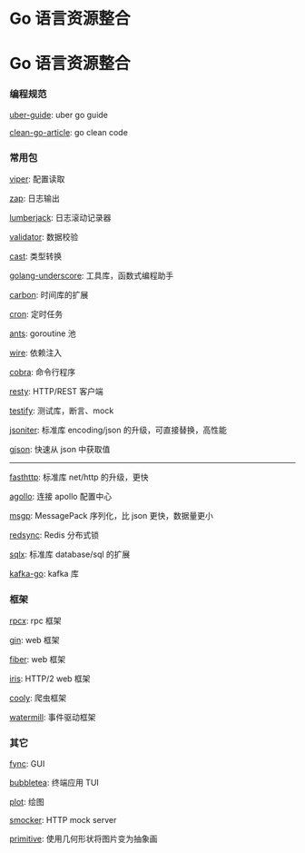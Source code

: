 # Go 语言资源整合


# Go 语言资源整合

### 编程规范

[uber-guide](https://github.com/uber-go/guide): uber go guide

[clean-go-article](https://github.com/Pungyeon/clean-go-article): go clean code

### 常用包

[viper](https://github.com/spf13/viper): 配置读取

[zap](https://github.com/uber-go/zap): 日志输出

[lumberjack](https://github.com/natefinch/lumberjack): 日志滚动记录器

[validator](https://github.com/go-playground/validator): 数据校验

[cast](https://github.com/spf13/cast): 类型转换

[golang-underscore](https://github.com/ahl5esoft/golang-underscore): 工具库，函数式编程助手

[carbon](https://github.com/uniplaces/carbon): 时间库的扩展

[cron](https://github.com/robfig/cron): 定时任务

[ants](https://github.com/panjf2000/ants): goroutine 池

[wire](https://github.com/google/wire): 依赖注入

[cobra](https://github.com/spf13/cobra): 命令行程序

[resty](https://github.com/go-resty/resty): HTTP/REST 客户端

[testify](https://github.com/stretchr/testify): 测试库，断言、mock

[jsoniter](https://github.com/json-iterator/go): 标准库 encoding/json 的升级，可直接替换，高性能

[gjson](https://github.com/tidwall/gjson): 快速从 json 中获取值

---

[fasthttp](https://github.com/valyala/fasthttp): 标准库 net/http 的升级，更快

[agollo](https://github.com/philchia/agollo): 连接 apollo 配置中心

[msgp](https://github.com/tinylib/msgp): MessagePack 序列化，比 json 更快，数据量更小

[redsync](https://github.com/go-redsync/redsync): Redis 分布式锁

[sqlx](https://github.com/jmoiron/sqlx): 标准库 database/sql 的扩展

[kafka-go](https://github.com/segmentio/kafka-go): kafka 库

### 框架

[rpcx](https://github.com/smallnest/rpcx): rpc 框架

[gin](https://github.com/gin-gonic/gin): web 框架

[fiber](https://github.com/gofiber/fiber): web 框架

[iris](https://github.com/kataras/iris): HTTP/2 web 框架

[cooly](https://github.com/gocolly/colly): 爬虫框架

[watermill](https://github.com/ThreeDotsLabs/watermill): 事件驱动框架

### 其它

[fync](https://github.com/fyne-io/fyne): GUI

[bubbletea](https://github.com/charmbracelet/bubbletea): 终端应用 TUI

[plot](https://github.com/gonum/plot): 绘图

[smocker](https://github.com/Thiht/smocker): HTTP mock server

[primitive](https://github.com/fogleman/primitive): 使用几何形状将图片变为抽象画

